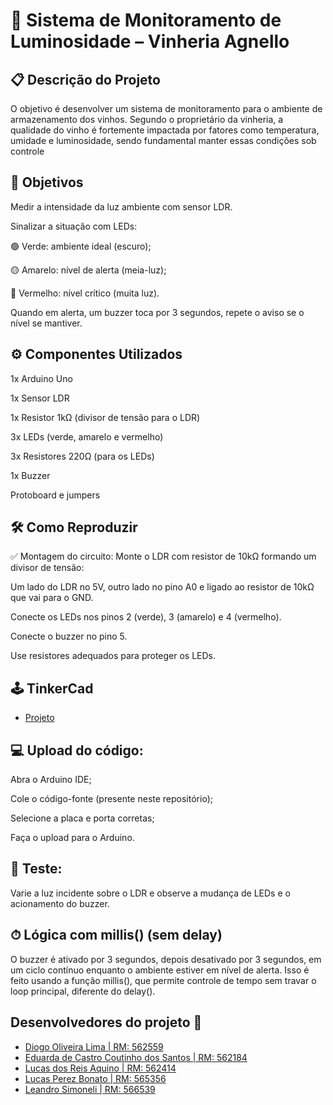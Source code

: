 # 🍷 Sistema de Monitoramento de Luminosidade – Vinheria Agnello
## 📋 Descrição do Projeto
O objetivo é desenvolver um sistema de monitoramento para o ambiente de armazenamento dos vinhos. Segundo o proprietário da vinheria, a qualidade do vinho é fortemente impactada por fatores como temperatura, umidade e luminosidade, sendo fundamental manter essas condições sob controle

## 🎯 Objetivos
Medir a intensidade da luz ambiente com sensor LDR.

Sinalizar a situação com LEDs:

🟢 Verde: ambiente ideal (escuro);

🟡 Amarelo: nível de alerta (meia-luz);

🔴 Vermelho: nível crítico (muita luz).

Quando em alerta, um buzzer toca por 3 segundos, repete o aviso se o nível se mantiver.

## ⚙️ Componentes Utilizados
1x Arduino Uno

1x Sensor LDR

1x Resistor 1kΩ (divisor de tensão para o LDR)

3x LEDs (verde, amarelo e vermelho)

3x Resistores 220Ω (para os LEDs)

1x Buzzer

Protoboard e jumpers

## 🛠️ Como Reproduzir
✅ Montagem do circuito:
Monte o LDR com resistor de 10kΩ formando um divisor de tensão:

Um lado do LDR no 5V, outro lado no pino A0 e ligado ao resistor de 10kΩ que vai para o GND.

Conecte os LEDs nos pinos 2 (verde), 3 (amarelo) e 4 (vermelho).

Conecte o buzzer no pino 5.

Use resistores adequados para proteger os LEDs.

## 🕹️ TinkerCad

- [Projeto](https://www.tinkercad.com/things/iryyTOm2NdR-checkpoint-edge/editel?returnTo=https%3A%2F%2Fwww.tinkercad.com%2Fdashboard&sharecode=YwfjBHHS2fJPUteCx_2BqlvWlVWSF4Dw36xt0A6M0LY)

## 💻 Upload do código:
Abra o Arduino IDE;

Cole o código-fonte (presente neste repositório);

Selecione a placa e porta corretas;

Faça o upload para o Arduino.

## 🧪 Teste:
Varie a luz incidente sobre o LDR e observe a mudança de LEDs e o acionamento do buzzer.

## ⏱ Lógica com millis() (sem delay)
O buzzer é ativado por 3 segundos, depois desativado por 3 segundos, em um ciclo contínuo enquanto o ambiente estiver em nível de alerta. Isso é feito usando a função millis(), que permite controle de tempo sem travar o loop principal, diferente do delay().

## Desenvolvedores do projeto :busts_in_silhouette:

- [Diogo Oliveira Lima | RM: 562559](https://github.com/oliveiralimadiogo)
- [Eduarda de Castro Coutinho dos Santos | RM: 562184](https://github.com/DudaFror)
- [Lucas dos Reis Aquino | RM: 562414 ](https://github.com/LucassAquino)
- [Lucas Perez Bonato | RM: 565356](https://github.com/LucasBonato)
- [Leandro Simoneli | RM: 566539](https://github.com/Leo010906)

